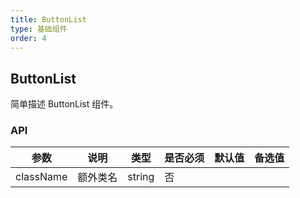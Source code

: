 ```yaml
---
title: ButtonList
type: 基础组件
order: 4
---
```


## ButtonList

简单描述 ButtonList 组件。

### API

| 参数      | 说明     | 类型   | 是否必须 | 默认值 | 备选值 |
| --------- | -------- | ------ | -------- | ------ | ------ |
| className | 额外类名 | string | 否       |        |        |
